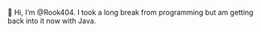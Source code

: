 🌱 Hi, I’m @Rook404.  I took a long break from programming but am getting back into it now with Java.
